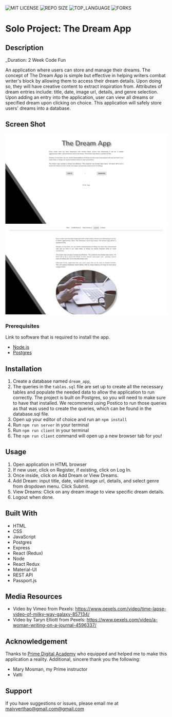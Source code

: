 
![MIT LICENSE](https://img.shields.io/github/license/yyerthao/yyerthao.github.io)
![REPO SIZE](https://img.shields.io/github/repo-size/yyerthao/prime-solo-project.svg?style=flat-square)
![TOP_LANGUAGE](https://img.shields.io/github/languages/top/yyerthao/prime-solo-project.svg?style=flat-square)
![FORKS](https://img.shields.io/github/forks/yyerthao/prime-solo-project.svg?style=social)

# Solo Project: The Dream App

## Description

_Duration: 2 Week Code Fun

An application where users can store and manage their dreams. The concept of The Dream App is simple but effective in helping writers combat writer's block by allowing them to access their dream details. Upon doing so, they will have creative content to extract inspiration from.  Attributes of dream entries include: title, date, image url, details, and genre selection. Upon adding an entry into the application, user can view all dreams or specified dream upon clicking on choice. This application will safely store users' dreams into a database.

<!-- To see the fully functional site, please visit: [DEPLOYED VERSION OF APP](www.heroku.com) -->

## Screen Shot

![intro](LandingPage.png) 
![intro](About.png) 

### Prerequisites

Link to software that is required to install the app.

- [Node.js](https://nodejs.org/en/)
- [Postgres](https://www.postgresql.org/download/)

## Installation

1. Create a database named `dream_app`,
2. The queries in the `tables.sql` file are set up to create all the necessary tables and populate the needed data to allow the application to run correctly. The project is built on Postgres, so you will need to make sure to have that installed. We recommend using Postico to run those queries as that was used to create the queries, which can be found in the database.sql file.
3. Open up your editor of choice and run an `npm install`
4. Run `npm run server` in your terminal
5. Run `npm run client` in your terminal
6. The `npm run client` command will open up a new browser tab for you!

## Usage

1. Open application in HTML browser
2. If new user, click on Register, if existing, click on Log In.
3. Once inside, click on Add Dream or View Dreams.
4. Add Dream: input title, date, valid image url, details, and select genre from dropdown menu. Click Submit.
5. View Dreams: Click on any dream image to view specific dream details.
6. Logout when done.

## Built With

* HTML
* CSS
* JavaScript
* Postgres
* Express
* React (Redux)
* Node
* React Redux
* Material-UI
* REST API
* Passport.js

## Media Resources

* Video by Vimeo from Pexels: https://www.pexels.com/video/time-lapse-video-of-milky-way-galaxy-857134/
* Video by Taryn Elliott from Pexels: https://www.pexels.com/video/a-woman-writing-on-a-journal-4596337/

## Acknowledgement
Thanks to [Prime Digital Academy](www.primeacademy.io) who equipped and helped me to make this application a reality. 
Additional, sincere thank you the following:
* Mary Mosman, my Prime instructor
* Vatti 

## Support
If you have suggestions or issues, please email me at [maivyerthao@gmail.com@gmail.com](www.google.com)